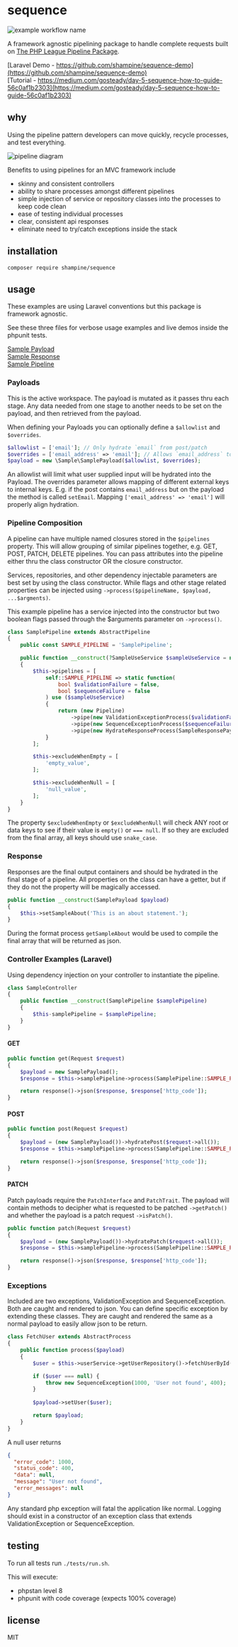# sequence
![example workflow name](https://github.com/shampine/sequence/workflows/Sequence%20Build/badge.svg)

A framework agnostic pipelining package to handle complete requests built on [The PHP League Pipeline Package](https://github.com/thephpleague/pipeline).

[Laravel Demo - https://github.com/shampine/sequence-demo](https://github.com/shampine/sequence-demo)  
[Tutorial - https://medium.com/gosteady/day-5-sequence-how-to-guide-56c0af1b2303](https://medium.com/gosteady/day-5-sequence-how-to-guide-56c0af1b2303)  

## why

Using the pipeline pattern developers can move quickly, recycle processes, and test everything.

![pipeline diagram](https://raw.githubusercontent.com/shampine/sequence/master/diagram.png)

Benefits to using pipelines for an MVC framework include

 - skinny and consistent controllers  
 - ability to share processes amongst different pipelines
 - simple injection of service or repository classes into the processes to keep code clean
 - ease of testing individual processes
 - clear, consistent api responses
 - eliminate need to try/catch exceptions inside the stack

## installation

`composer require shampine/sequence`

## usage

These examples are using Laravel conventions but this package is framework agnostic.

See these three files for verbose usage examples and live demos inside the phpunit tests.

[Sample Payload](https://github.com/shampine/sequence/blob/master/tests/Sample/SamplePayload.php)  
[Sample Response](https://github.com/shampine/sequence/blob/master/tests/Sample/SampleResponse.php)  
[Sample Pipeline](https://github.com/shampine/sequence/blob/master/tests/Sample/SamplePipeline.php)  

### Payloads

This is the active workspace. The payload is mutated as it passes thru each stage. Any data needed from one
stage to another needs to be set on the payload, and then retrieved from the payload.

When defining your Payloads you can optionally define a `$allowlist` and `$overrides`.

```php
$allowlist = ['email']; // Only hydrate `email` from post/patch
$overrides = ['email_address' => 'email']; // Allows `email_address` to be hydrated as `email`
$payload = new \Sample\SamplePayload($allowlist, $overrides);
```

An allowlist will limit what user supplied input will be hydrated into the Payload. The overrides parameter allows
mapping of different external keys to internal keys. E.g. if the post contains `email_address` but on the payload the 
method is called `setEmail`. Mapping `['email_address' => 'email']` will properly align hydration.

### Pipeline Composition

A pipeline can have multiple named closures stored in the `$pipelines` property. This will allow grouping of similar
pipelines together, e.g. GET, POST, PATCH, DELETE pipelines. You can pass attributes into the pipeline either thru the
class constructor OR the closure constructor.

Services, repositories, and other dependency injectable parameters are best set by using the class constructor. While
flags and other stage related properties can be injected using `->process($pipelineName, $payload, ...$argments)`.

This example pipeline has a service injected into the constructor but two boolean flags passed through the $arguments
parameter on `->process()`.

```php
class SamplePipeline extends AbstractPipeline
{
    public const SAMPLE_PIPELINE = 'SamplePipeline';

    public function __construct(?SampleUseService $sampleUseService = null)
    {
        $this->pipelines = [
            self::SAMPLE_PIPELINE => static function(
                bool $validationFailure = false,
                bool $sequenceFailure = false
            ) use ($sampleUseService)
            {
                return (new Pipeline)
                    ->pipe(new ValidationExceptionProcess($validationFailure, $sampleUseService))
                    ->pipe(new SequenceExceptionProcess($sequenceFailure))
                    ->pipe(new HydrateResponseProcess(SampleResponsePayload::class));
            }
        ];

        $this->excludeWhenEmpty = [
            'empty_value',
        ];

        $this->excludeWhenNull = [
            'null_value',
        ];
    }
}
```

The property `$excludeWhenEmpty` or `$excludeWhenNull` will check ANY root or data keys to see if their value is
`empty()` or `=== null`. If so they are excluded from the final array, all keys should use `snake_case`.

### Response

Responses are the final output containers and should be hydrated in the final stage of a pipeline. All properties
on the class can have a getter, but if they do not the property will be magically accessed.

```php
public function __construct(SamplePayload $payload)
{
    $this->setSampleAbout('This is an about statement.');
}
```

During the format process `getSampleAbout` would be used to compile the final array that will be returned as json.

### Controller Examples (Laravel)

Using dependency injection on your controller to instantiate the pipeline.

```php
class SampleController
{
    public function __construct(SamplePipeline $samplePipeline)
    {
        $this-samplePipeline = $samplePipeline;
    }
}
```

#### GET

```php
public function get(Request $request)
{
    $payload = new SamplePayload();
    $response = $this->samplePipeline->process(SamplePipeline::SAMPLE_PIPELINE, $payload)->format();

    return response()->json($response, $response['http_code']);
}
```

#### POST

```php
public function post(Request $request)
{
    $payload = (new SamplePayload())->hydratePost($request->all());
    $response = $this->samplePipeline->process(SamplePipeline::SAMPLE_PIPELINE, $payload)->format();

    return response()->json($response, $response['http_code']);
}
```

#### PATCH
Patch payloads require the `PatchInterface` and `PatchTrait`. The payload will contain methods to decipher what
is requested to be patched `->getPatch()` and whether the payload is a patch request `->isPatch()`.

```php
public function patch(Request $request)
{
    $payload = (new SamplePayload())->hydratePatch($request->all());
    $response = $this->samplePipeline->process(SamplePipeline::SAMPLE_PIPELINE, $payload)->format();

    return response()->json($response, $response['http_code']);
}
```

### Exceptions

Included are two exceptions, ValidationException and SequenceException. Both are caught and rendered to json. You can
define specific exception by extending these classes. They are caught and rendered the same as a normal payload to easily
allow json to be return.

```php
class FetchUser extends AbstractProcess
{
    public function process($payload)
    {
        $user = $this->userService->getUserRepository()->fetchUserById($payload->getId());

        if ($user === null) {
            throw new SequenceException(1000, 'User not found', 400);
        }
    
        $payload->setUser($user);

        return $payload;
    }
}
```

A null user returns

```json
{
  "error_code": 1000,
  "status_code": 400,
  "data": null,
  "message": "User not found",
  "error_messages": null
}
```

Any standard php exception will fatal the application like normal. Logging should exist in a constructor of an exception
class that extends ValidationException or SequenceException.

## testing

To run all tests run `./tests/run.sh`.

This will execute:

 - phpstan level 8
 - phpunit with code coverage (expects 100% coverage)

## license

MIT
